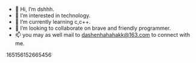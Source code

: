 - 👋 Hi, I’m dshhh.
- 👀 I’m interested in technology.
- 🌱 I’m currently learning c,c++.
- 💞️ I’m looking to collaborate on brave and friendly programmer.
- 📫 you may as well mail to dashenhahahakk@163.com to connect with me.

<!---
dashenhahaha/dashenhahaha is a ✨ special ✨ repository because its `README.md` (this file) appears on your GitHub profile.
You can click the Preview link to take a look at your changes.
--->


165156152665456